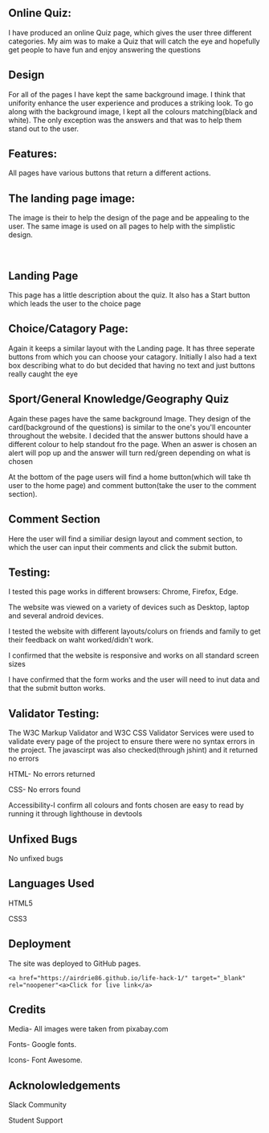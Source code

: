
<h2>Online Quiz:</h2>

<p>I have produced an online Quiz page, which gives the user three different categories.
My aim was to make a  Quiz that will catch the eye and hopefully get people to have fun and enjoy answering the questions<p>

<h2>Design</h2>

<p>For all of the pages I have kept the same background image. I think that unifority enhance the user experience and produces a striking look. To go along with the background image, I kept all the colours matching(black and white). The only exception was the answers and that was to help them stand out to the user. <p>


<h2>Features:</h2>

<p>All pages have various buttons that return a different actions. <p>

<h2>The landing page image:</h2>

<p>The image is their to help the design of the page and be appealing to the user. The same image is used on all pages to help with the simplistic design.<p>
​
<h2>Landing Page</h2>
<p>This page has a little description about the quiz. It also has a Start button which leads the user to the choice page<p>


<h2>Choice/Catagory Page:</h2>

<p>Again it keeps a similar layout with the Landing page. It has three seperate buttons from which you can choose your catagory. Initially I also had a text box describing what to do but decided that having no text and just buttons really caught the eye<p>


<h2>Sport/General Knowledge/Geography Quiz</h2>

<p>Again these pages have the same background Image. They design of the card(background of the questions) is similar to the one's you'll encounter throughout the website. I decided that the answer buttons should have a different colour to help standout fro the page. When an aswer is chosen an alert will pop up and the answer will turn red/green depending on what is chosen<p>
<p>At the bottom of the page users will find a home button(which will take th user to the home page) and comment button(take the user to the comment section).  

 <h2>Comment Section</h2>
 <p>Here the user will find a similiar design layout and comment section, to which the user can input their comments and click the submit button. 

<h2>Testing:</h2>

<p>I tested this page works in different browsers: Chrome, Firefox, Edge.<p>

<p>The website was viewed on a variety of devices such as Desktop, laptop and several android devices.<p>

<p>I tested the website with different layouts/colurs on friends and family to get their feedback on waht worked/didn't work.

<p>I confirmed that the website is responsive and works on all standard screen sizes<p>

<p>I have confirmed that the form works and the user will need to inut data and that the submit button works.<p>

  

 <h2>Validator Testing:</h2>
 <p>The W3C Markup Validator and W3C CSS Validator Services were used to validate every page of the project to ensure there were no syntax errors in the project. The javascirpt was also checked(through jshint) and it returned no errors<p>

 <p>HTML- No errors returned<p>
 <p>CSS- No errors found<p>
 <p>Accessibility-I confirm all colours and fonts chosen are easy to read by running it through lighthouse in devtools<p>
 
 <h2>Unfixed Bugs</h2>
 <p>No unfixed bugs<p>

  <h2>Languages Used</h2>

  <p>HTML5<p>
  <p>CSS3<P>

 <h2>Deployment</h2>

 The site was deployed to GitHub pages.

    <a href="https://airdrie86.github.io/life-hack-1/" target="_blank" rel="noopener"<a>Click for live link</a>

 

 <h2>Credits</h2>

 <p>Media- All images were taken from pixabay.com<p> 

 <p>Fonts- Google fonts.<p> 

 <p>Icons- Font Awesome.<p>

    

 <h2>Acknolowledgements</h2>

   <p> Slack Community<p>

   <p> Student Support <p>

